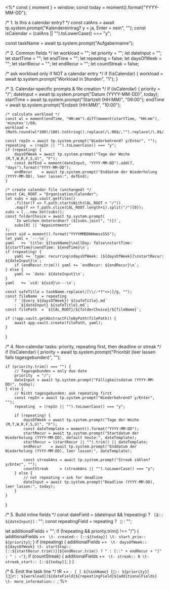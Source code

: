 <%*
const { moment } = window;
const today = moment().format("YYYY-MM-DD");

/* 1. Is this a calendar entry? */
const calAns     = await tp.system.prompt("Kalendereintrag? y = ja, Enter = nein", "");
const isCalendar = (calAns || "").toLowerCase() === "y";

const taskName = await tp.system.prompt("Aufgabenname");

/* 2. Common fields */
let workload    = "";
let priority    = "";
let dateInput   = "";
let startTime   = "";
let endTime     = "";
let repeating   = false;
let daysOfWeek  = "";
let startRecur  = "";
let endRecur    = "";
let countStreak = false;

/* ask workload only if NOT a calendar entry */
if (!isCalendar) {
    workload = await tp.system.prompt("Workload in Stunden", "1");
}

/* 3. Calendar‐specific prompts & file creation */
if (isCalendar) {
    priority  = "/";
    dateInput = await tp.system.prompt("Datum (YYYY-MM-DD)", today);
    startTime = await tp.system.prompt("Startzeit (HH:MM)", "09:00");
    endTime   = await tp.system.prompt("Endzeit (HH:MM)",   "10:00");

    /* calculate workload */
    const wl = moment(endTime, "HH:mm").diff(moment(startTime, "HH:mm"), 'minutes')/60;
    workload = (Math.round(wl*100)/100).toString().replace(/\.00$/,"").replace(/\.0$/,"");

    const repIn = await tp.system.prompt("Wiederkehrend? y/Enter", "");
    repeating  = (repIn || "").toLowerCase() === "y";
    if (repeating) {
        daysOfWeek = await tp.system.prompt("Tage der Woche (M,T,W,R,F,S,U)", "F");
        const defEnd = moment(dateInput, "YYYY-MM-DD").add(7, "days").format("YYYY-MM-DD");
        endRecur    = await tp.system.prompt("Enddatum der Wiederholung (YYYY-MM-DD), leer lassen:", defEnd);
    }

    /* create calendar file (unchanged) */
    const CAL_ROOT = "Organisation/Calender";
    let subs = app.vault.getFiles()
        .filter(f => f.path.startsWith(CAL_ROOT + "/"))
        .map(f => f.path.slice(CAL_ROOT.length+1).split("/")[0]);
    subs = [...new Set(subs)];
    const folderChoice = await tp.system.prompt(
        `In welchen Unterordner? (${subs.join(", ")})`,
        subs[0] || "Appointments"
    );
    const uid = moment().format("YYYYMMDDHHmmssSSS");
    let yaml = `---\n`;
    yaml   += `title: ${taskName}\nallDay: false\nstartTime: ${startTime}\nendTime: ${endTime}\n`;
    if (repeating) {
        yaml += `type: recurring\ndaysOfWeek: [${daysOfWeek}]\nstartRecur: ${dateInput}\n`;
        if (endRecur.trim()) yaml += `endRecur: ${endRecur}\n`;
    } else {
        yaml += `date: ${dateInput}\n`;
    }
    yaml   += `uid: ${uid}\n---\n`;

    const safeTitle = taskName.replace(/[\\/:*?"<>|]/g, "");
    const fileName  = repeating
        ? `(Every ${daysOfWeek}) ${safeTitle}.md`
        : `${dateInput} ${safeTitle}.md`;
    const filePath  = `${CAL_ROOT}/${folderChoice}/${fileName}`;

    if (!app.vault.getAbstractFileByPath(filePath)) {
        await app.vault.create(filePath, yaml);
    }
}

/* 4. Non‐calendar tasks: priority, repeating first, then deadline or streak */
if (!isCalendar) {
    priority = await tp.system.prompt("Priorität (leer lassen falls tagesgebunden)", "");

    if (priority.trim() === "") {
        // Tagesgebunden = only due date
        priority  = "/";
        dateInput = await tp.system.prompt("Fälligkeitsdatum (YYYY-MM-DD)", today);
    } else {
        // Nicht tagesgebunden: ask repeating first
        const repIn = await tp.system.prompt("Wiederkehrend? y/Enter", "");
        repeating  = (repIn || "").toLowerCase() === "y";

        if (repeating) {
            daysOfWeek = await tp.system.prompt("Tage der Woche (M,T,W,R,F,S,U)", "F");
            const dateTemplate = moment().format("YYYY-MM-DD");
            startRecur = await tp.system.prompt("Startdatum der Wiederholung (YYYY-MM-DD), default heute:", dateTemplate);
			startRecur = (startRecur || "").trim() || dateTemplate;
            endRecur    = await tp.system.prompt("Enddatum der Wiederholung (YYYY-MM-DD), leer lassen:", dateTemplate);

            const streakAns = await tp.system.prompt("Streak zählen? y/Enter", "");
            countStreak     = (streakAns || "").toLowerCase() === "y";
        } else {
            // not repeating → ask for deadline
            dateInput = await tp.system.prompt("Deadline (YYYY-MM-DD), leer lassen:", today);
        }
    }
}

/* 5. Build inline fields */
const dateField      = (dateInput && !repeating) ? ` [⏳:: ${dateInput}]` : "";
const repeatingField = repeating ? ` 🔁` : "";

let additionalFields = "";
if (!repeating && priority.trim() !== "/") {
    additionalFields += `
\t- created:: [::${today}]
\t- start_prio:: ${priority}`;
}
if (repeating) {
    additionalFields += `
\t- daysOfWeek:: ${daysOfWeek}
\t- startStop:: [::${startRecur.trim()}]${endRecur.trim() ? " : [::" + endRecur + "]" : " : ♾️"}`;
    if (countStreak) {
        additionalFields += `
\t- streak:: 0
\t- streak_start:: [::${today}]`;
    }
}

/* 6. Emit the task line */
tR += `- [ ] ${taskName} [🎯:: ${priority}] [🏋🏼‍♂️:: ${workload}]${dateField}${repeatingField}${additionalFields}
\t- more_information:: `;
%>
